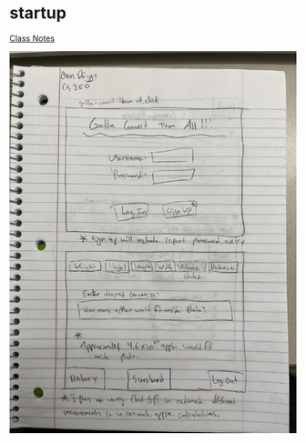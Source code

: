 # startup

[Class Notes](https://github.com/StarLicker/startup/blob/main/Notes/notes.md)

![Semester_Project_Sketch_Front](https://github.com/StarLicker/startup/blob/main/Images/CS260_Project_Front.jpg)
